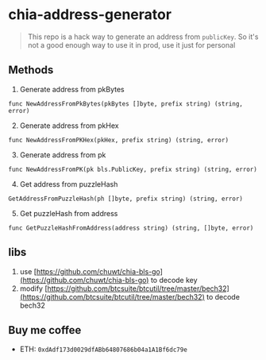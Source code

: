 # chia-address-generator
> This repo is a hack way to generate an address from `publicKey`.
> So it's not a good enough way to use it in prod, use it just for personal

## Methods
1. Generate address from pkBytes
```
func NewAddressFromPkBytes(pkBytes []byte, prefix string) (string, error)
```

2. Generate address from pkHex
```
func NewAddressFromPKHex(pkHex, prefix string) (string, error)
```

3. Generate address from pk
```
func NewAddressFromPK(pk bls.PublicKey, prefix string) (string, error)
```

4. Get address from puzzleHash
```
GetAddressFromPuzzleHash(ph []byte, prefix string) (string, error)
``` 

5. Get puzzleHash from address
```
func GetPuzzleHashFromAddress(address string) (string, []byte, error)
```


## libs
1. use [https://github.com/chuwt/chia-bls-go](https://github.com/chuwt/chia-bls-go) to decode key
2. modify [https://github.com/btcsuite/btcutil/tree/master/bech32](https://github.com/btcsuite/btcutil/tree/master/bech32) to decode bech32

## Buy me coffee
- ETH: `0xdAdf173d0029dfABb64807686b04a1A1Bf6dc79e`
